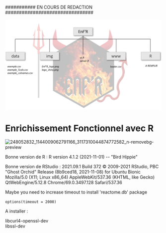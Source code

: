########### EN COURS DE REDACTION ################################

![Organigramme](https://github.com/meijemathe/projet_enrichissement_fonctionnel/blob/main/img/organigramme.png)

# Enrichissement Fonctionnel avec R


![248052832_1144009062791166_3117310044874772582_n-removebg-preview](https://user-images.githubusercontent.com/76952273/146406179-0c34461b-0e2d-471f-9784-4ea19238a1c1.png)

Bonne version de R : 
R version 4.1.2 (2021-11-01) -- "Bird Hippie"

Bonne version de RStudio :
2021.09.1 Build 372
© 2009-2021 RStudio, PBC
"Ghost Orchid" Release (8b9ced18, 2021-11-08) for Ubuntu Bionic
Mozilla/5.0 (X11; Linux x86_64) AppleWebKit/537.36 (KHTML, like Gecko) QtWebEngine/5.12.8 Chrome/69.0.3497.128 Safari/537.36


Maybe you need to increase timeout to install 'reactome.db' package

```
options(timeout = 2000)
```
A installer : 

libcurl4-openssl-dev  
libssl-dev
